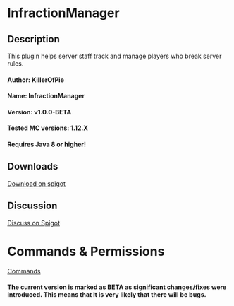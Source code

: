# InfractionManager

## Description
This plugin helps server staff track and manage players who break server rules.

#### Author: KillerOfPie
#### Name: InfractionManager
#### Version: v1.0.0-BETA
#### Tested MC versions: 1.12.X

#### Requires Java 8 or higher!


## Downloads
[Download on spigot](https://www.spigotmc.org/resources/infractionmanager.52022/)


## Discussion
[Discuss on Spigot](https://www.spigotmc.org/threads/infractionmanager.296746/)


# Commands & Permissions
[Commands](https://github.com/KillerOfPie/InfractionManager/wiki/Commands)

#### The current version is marked as BETA as significant changes/fixes were introduced. This means that it is very likely that there will be bugs.
